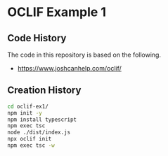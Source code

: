 # OCLIF Example 1

## Code History

The code in this repository is based on the following.

- https://www.joshcanhelp.com/oclif/

## Creation History

```bash
cd oclif-ex1/
npm init -y
npm install typescript
npm exec tsc
node ./dist/index.js
npx oclif init
npm exec tsc -w
```
